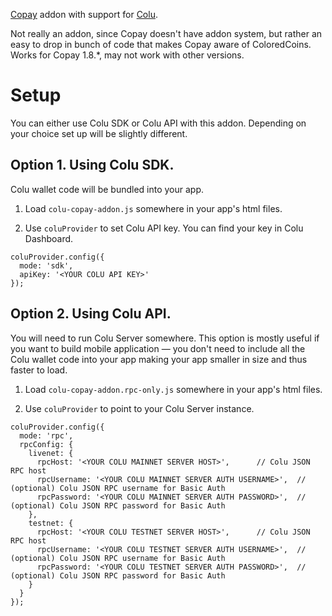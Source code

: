 [Copay](https://github.com/bitpay/copay) addon with support for [Colu](http://colu.co).

Not really an addon, since Copay doesn't have addon system, but rather an easy to drop in
bunch of code that makes Copay aware of ColoredCoins. Works for Copay 1.8.*,
may not work with other versions.

# Setup

You can either use Colu SDK or Colu API with this addon. Depending on your choice set up will be slightly different.

## Option 1. Using Colu SDK.

Colu wallet code will be bundled into your app.

1. Load ``colu-copay-addon.js`` somewhere in your app's html files.

2. Use ``coluProvider`` to set Colu API key. You can find your key in Colu Dashboard.

````
coluProvider.config({
  mode: 'sdk',
  apiKey: '<YOUR COLU API KEY>'
});
````

## Option 2. Using Colu API.

You will need to run Colu Server somewhere. This option is mostly useful if you want to build mobile application — you don't need to include all the Colu wallet code into your app making your app smaller in size and thus faster to load.

1. Load ``colu-copay-addon.rpc-only.js`` somewhere in your app's html files.

2. Use ``coluProvider`` to point to your Colu Server instance.

````
coluProvider.config({
  mode: 'rpc',
  rpcConfig: {
    livenet: {
      rpcHost: '<YOUR COLU MAINNET SERVER HOST>',      // Colu JSON RPC host
      rpcUsername: '<YOUR COLU MAINNET SERVER AUTH USERNAME>',  // (optional) Colu JSON RPC username for Basic Auth
      rpcPassword: '<YOUR COLU MAINNET SERVER AUTH PASSWORD>',  // (optional) Colu JSON RPC password for Basic Auth
    },
    testnet: {
      rpcHost: '<YOUR COLU TESTNET SERVER HOST>',      // Colu JSON RPC host
      rpcUsername: '<YOUR COLU TESTNET SERVER AUTH USERNAME>',  // (optional) Colu JSON RPC username for Basic Auth
      rpcPassword: '<YOUR COLU TESTNET SERVER AUTH PASSWORD>',  // (optional) Colu JSON RPC password for Basic Auth
    }
  }
});
````
